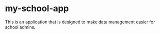 # my-school-app
This is an application that is designed to make data management easier for school admins.
